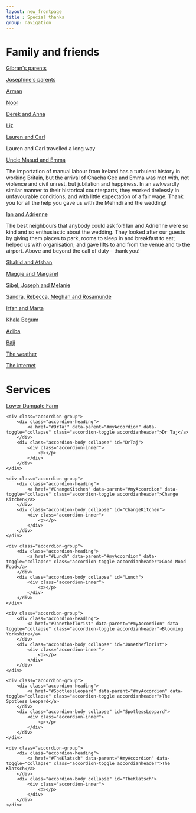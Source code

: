 ```yaml
---
layout: new_frontpage
title : Special thanks
group: navigation
---
```


<h1>Family and friends</h1>

<div id="myAccordion" class="accordion">
	<div class="accordion-group">
		<div class="accordion-heading">
			<a href="#Gibransparents" data-parent="#myAccordion" data-toggle="collapse" class="accordion-toggle accordianheader">Gibran's parents</a>
		</div>
		<div class="accordion-body collapse" id="Gibransparents">
			<div class="accordion-inner">
				<p></p>
			</div>
		</div>
	</div>
	<div class="accordion-group">
		<div class="accordion-heading">
			<a href="#Josephinesparents" data-parent="#myAccordion" data-toggle="collapse" class="accordion-toggle accordianheader">Josephine's parents</a>
		</div>
		<div class="accordion-body collapse" id="Josephinesparents">
			<div class="accordion-inner">
				<p></p>
			</div>
		</div>
	</div>
	<div class="accordion-group">
		<div class="accordion-heading">
			<a href="#Arman" data-parent="#myAccordion" data-toggle="collapse" class="accordion-toggle accordianheader">Arman</a>
		</div>
		<div class="accordion-body collapse" id="Arman">
			<div class="accordion-inner">
				<p></p>
			</div>
		</div>
	</div>
	<div class="accordion-group">
		<div class="accordion-heading">
			<a href="#Noor" data-parent="#myAccordion" data-toggle="collapse" class="accordion-toggle accordianheader">Noor</a>
		</div>
		<div class="accordion-body collapse" id="Noor">
			<div class="accordion-inner">
				<p></p>
			</div>
		</div>
	</div>
	<div class="accordion-group">
		<div class="accordion-heading">
			<a href="#DerekAnna" data-parent="#myAccordion" data-toggle="collapse" class="accordion-toggle accordianheader">Derek and Anna</a>
		</div>
		<div class="accordion-body collapse" id="DerekAnna">
			<div class="accordion-inner">
				<p></p>
			</div>
		</div>
	</div>
	<div class="accordion-group">
		<div class="accordion-heading">
			<a href="#Liz" data-parent="#myAccordion" data-toggle="collapse" class="accordion-toggle accordianheader">Liz</a>
		</div>
		<div class="accordion-body collapse" id="Liz">
			<div class="accordion-inner">
				<p></p>
			</div>
		</div>
	</div>
	<div class="accordion-group">
		<div class="accordion-heading">
			<a href="#LaurenandCarl" data-parent="#myAccordion" data-toggle="collapse" class="accordion-toggle accordianheader">Lauren and Carl</a>
		</div>
		<div class="accordion-body collapse" id="LaurenandCarl">
			<div class="accordion-inner">
				<p>Lauren and Carl travelled a long way </p>
			</div>
		</div>
	</div>
	<div class="accordion-group">
		<div class="accordion-heading">
			<a href="#UncleMasudandEmma" data-parent="#myAccordion" data-toggle="collapse" class="accordion-toggle accordianheader">Uncle Masud and Emma</a>
		</div>
		<div class="accordion-body collapse" id="UncleMasudandEmma">
			<div class="accordion-inner">
				<p>The importation of manual labour from Ireland has a turbulent history in working Britain, but the arrival of Chacha Gee and Emma was met with, not violence and civil unrest, but jubilation and happiness. In an awkwardly similar manner to their historical counterparts, they worked tirelessly in unfavourable conditions, and with little expectation of a fair wage. Thank you for all the help you gave us with the Mehndi and the wedding!</p>
			</div>
		</div>
	</div>
	<div class="accordion-group">
		<div class="accordion-heading">
			<a href="#IanandAdrienne" data-parent="#myAccordion" data-toggle="collapse" class="accordion-toggle accordianheader">Ian and Adrienne</a>
		</div>
		<div class="accordion-body collapse" id="IanandAdrienne">
			<div class="accordion-inner">
				<p>The best neighbours that anybody could ask for! Ian and Adrienne were so kind and so enthusiastic about the wedding. They looked after our guests by giving them places to park, rooms to sleep in and breakfast to eat; helped us with organisation; and gave lifts to and from the venue and to the airport. Above and beyond the call of duty - thank you!</p>
			</div>
		</div>
	</div>
	<div class="accordion-group">
		<div class="accordion-heading">
			<a href="#ShahidandAfshan" data-parent="#myAccordion" data-toggle="collapse" class="accordion-toggle accordianheader">Shahid and Afshan</a>
		</div>
		<div class="accordion-body collapse" id="ShahidandAfshan">
			<div class="accordion-inner">
				<p></p>
			</div>
		</div>
	</div>
	<div class="accordion-group">
		<div class="accordion-heading">
			<a href="#MaggieandMargaret" data-parent="#myAccordion" data-toggle="collapse" class="accordion-toggle accordianheader">Maggie and Margaret</a>
		</div>
		<div class="accordion-body collapse" id="MaggieandMargaret">
			<div class="accordion-inner">
				<p></p>
			</div>
		</div>
	</div>
	<div class="accordion-group">
		<div class="accordion-heading">
			<a href="#Australians" data-parent="#myAccordion" data-toggle="collapse" class="accordion-toggle accordianheader">Sibel, Joseph and Melanie</a>
		</div>
		<div class="accordion-body collapse" id="Australians">
			<div class="accordion-inner">
				<p></p>
			</div>
		</div>
	</div>
	<div class="accordion-group">
		<div class="accordion-heading">
			<a href="#SandraRebeccaMeghanRosamunde" data-parent="#myAccordion" data-toggle="collapse" class="accordion-toggle accordianheader">Sandra, Rebecca, Meghan and Rosamunde</a>
		</div>
		<div class="accordion-body collapse" id="SandraRebeccaMeghanRosamunde">
			<div class="accordion-inner">
				<p></p>
			</div>
		</div>
	</div>
	<div class="accordion-group">
		<div class="accordion-heading">
			<a href="#IrfanandMarta" data-parent="#myAccordion" data-toggle="collapse" class="accordion-toggle accordianheader">Irfan and Marta</a>
		</div>
		<div class="accordion-body collapse" id="IrfanandMarta">
			<div class="accordion-inner">
				<p></p>
			</div>
		</div>
	</div>
	<div class="accordion-group">
		<div class="accordion-heading">
			<a href="#KhalaBegum" data-parent="#myAccordion" data-toggle="collapse" class="accordion-toggle accordianheader">Khala Begum</a>
		</div>
		<div class="accordion-body collapse" id="KhalaBegum">
			<div class="accordion-inner">
				<p></p>
			</div>
		</div>
	</div>
	<div class="accordion-group">
		<div class="accordion-heading">
			<a href="#Adiba" data-parent="#myAccordion" data-toggle="collapse" class="accordion-toggle accordianheader">Adiba</a>
		</div>
		<div class="accordion-body collapse" id="Adiba">
			<div class="accordion-inner">
				<p></p>
			</div>
		</div>
	</div>
	<div class="accordion-group">
		<div class="accordion-heading">
			<a href="#Baji" data-parent="#myAccordion" data-toggle="collapse" class="accordion-toggle accordianheader">Baji</a>
		</div>
		<div class="accordion-body collapse" id="Baji">
			<div class="accordion-inner">
				<p></p>
			</div>
		</div>
	</div>
	<div class="accordion-group">
		<div class="accordion-heading">
			<a href="#Theweather" data-parent="#myAccordion" data-toggle="collapse" class="accordion-toggle accordianheader">The weather</a>
		</div>
		<div class="accordion-body collapse" id="Theweather">
			<div class="accordion-inner">
				<p></p>
			</div>
		</div>
	</div>
	<div class="accordion-group">
		<div class="accordion-heading">
			<a href="#Theinternet" data-parent="#myAccordion" data-toggle="collapse" class="accordion-toggle accordianheader">The internet</a>
		</div>
		<div class="accordion-body collapse" id="Theinternet">
			<div class="accordion-inner">
				<p></p>
			</div>
		</div>
	</div>
</div>


<h1>Services</h1>

<div id="myAccordion" class="accordion">
	<div class="accordion-group">
		<div class="accordion-heading">
			<a href="#Carolyn" data-parent="#myAccordion" data-toggle="collapse" class="accordion-toggle accordianheader">Lower Damgate Farm</a>
		</div>
		<div class="accordion-body collapse" id="Carolyn">
			<div class="accordion-inner">
				<p></p>
			</div>
		</div>
	</div>

	<div class="accordion-group">
		<div class="accordion-heading">
			<a href="#DrTaj" data-parent="#myAccordion" data-toggle="collapse" class="accordion-toggle accordianheader">Dr Taj</a>
		</div>
		<div class="accordion-body collapse" id="DrTaj">
			<div class="accordion-inner">
				<p></p>
			</div>
		</div>
	</div>

	<div class="accordion-group">
		<div class="accordion-heading">
			<a href="#ChangeKitchen" data-parent="#myAccordion" data-toggle="collapse" class="accordion-toggle accordianheader">Change Kitchen</a>
		</div>
		<div class="accordion-body collapse" id="ChangeKitchen">
			<div class="accordion-inner">
				<p></p>
			</div>
		</div>
	</div>

	<div class="accordion-group">
		<div class="accordion-heading">
			<a href="#Lunch" data-parent="#myAccordion" data-toggle="collapse" class="accordion-toggle accordianheader">Good Mood Food</a>
		</div>
		<div class="accordion-body collapse" id="Lunch">
			<div class="accordion-inner">
				<p></p>
			</div>
		</div>
	</div>

	<div class="accordion-group">
		<div class="accordion-heading">
			<a href="#Janetheflorist" data-parent="#myAccordion" data-toggle="collapse" class="accordion-toggle accordianheader">Blooming Yorkshire</a>
		</div>
		<div class="accordion-body collapse" id="Janetheflorist">
			<div class="accordion-inner">
				<p></p>
			</div>
		</div>
	</div>

	<div class="accordion-group">
		<div class="accordion-heading">
			<a href="#SpotlessLeopard" data-parent="#myAccordion" data-toggle="collapse" class="accordion-toggle accordianheader">The Spotless Leopard</a>
		</div>
		<div class="accordion-body collapse" id="SpotlessLeopard">
			<div class="accordion-inner">
				<p></p>
			</div>
		</div>
	</div>

	<div class="accordion-group">
		<div class="accordion-heading">
			<a href="#TheKlatsch" data-parent="#myAccordion" data-toggle="collapse" class="accordion-toggle accordianheader">The Klatsch</a>
		</div>
		<div class="accordion-body collapse" id="TheKlatsch">
			<div class="accordion-inner">
				<p></p>
			</div>
		</div>
	</div>
</div>
